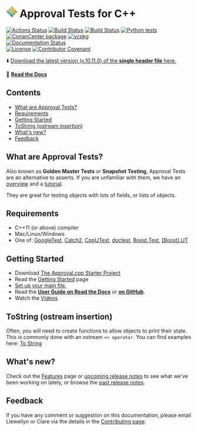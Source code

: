 <a id="top"></a>

# <img src="doc/images/icon.png" height="30px"> Approval Tests for C++

[![Actions Status](https://github.com/approvals/ApprovalTests.cpp/workflows/build/badge.svg?branch=master)](https://github.com/approvals/ApprovalTests.cpp/actions?query=branch%3Amaster+workflow%3Abuild)
[![Build Status](https://github.com/approvals/ApprovalTests.cpp/workflows/cygwin/badge.svg?branch=master)](https://github.com/approvals/ApprovalTests.cpp/actions?query=branch%3Amaster+workflow%3Acygwin)
[![Build Status](https://github.com/approvals/ApprovalTests.cpp/workflows/mingw/badge.svg?branch=master)](https://github.com/approvals/ApprovalTests.cpp/actions?query=branch%3Amaster+workflow%3Amingw)
[![Python tests](https://github.com/approvals/ApprovalTests.cpp/workflows/python-tests/badge.svg?branch=master)](https://github.com/approvals/ApprovalTests.cpp/actions?query=branch%3Amaster+workflow%3Apython-tests)  
[![ConanCenter package](https://repology.org/badge/version-for-repo/conancenter/approvaltests.cpp.svg)](https://conan.io/center/approvaltests.cpp)
[![vcpkg](https://repology.org/badge/version-for-repo/vcpkg/approval-tests-cpp.svg)](https://vcpkg.io/en/packages.html?query=approval-tests-cpp)  
[![Documentation Status](https://readthedocs.org/projects/approvaltestscpp/badge/?version=latest)](https://approvaltestscpp.readthedocs.io/en/latest/?badge=latest)  
[![License](https://img.shields.io/badge/License-Apache%202.0-blue.svg)](https://opensource.org/licenses/Apache-2.0)
[![Contributor Covenant](https://img.shields.io/badge/Contributor%20Covenant-v1.4%20adopted-ff69b4.svg)](/CODE_OF_CONDUCT.md#top)

:arrow_down: <a href="https://github.com/approvals/ApprovalTests.cpp/releases/download/v.10.11.0/ApprovalTests.v.10.11.0.hpp">
Download the latest version (v.10.11.0) of the **single header file** here.</a>

:book: [**Read the Docs**](https://approvaltestscpp.readthedocs.io/en/latest/)

<!-- toc -->
## Contents

  * [What are Approval Tests?](#what-are-approval-tests)
  * [Requirements](#requirements)
  * [Getting Started](#getting-started)
  * [ToString (ostream insertion)](#tostring-ostream-insertion)
  * [What's new?](#whats-new)
  * [Feedback](#feedback)<!-- endToc -->

## What are Approval Tests?

Also known as **Golden Master Tests** or **Snapshot Testing**, Approval Tests are an alternative to asserts. If you are unfamiliar with them, we have an [overview](/doc/Overview.md#top) and a [tutorial](/doc/Tutorial.md#top).

They are great for testing objects with lots of fields, or lists of objects.

## Requirements

* C++11 (or above) compiler
* Mac/Linux/Windows
* One of:  [GoogleTest](https://github.com/google/googletest), [Catch2](https://github.com/catchorg/Catch2), [CppUTest](http://cpputest.github.io/), [doctest](https://github.com/onqtam/doctest), [Boost.Test](https://www.boost.org/doc/libs/1_72_0/libs/test/doc/html/index.html), [\[Boost\].UT](https://github.com/boost-experimental/ut)

## Getting Started

* Download [The Approval.cpp Starter Project](https://github.com/approvals/ApprovalTests.Cpp.StarterProject)
* Read the [Getting Started](/doc/GettingStarted.md#top) page
* [Set up your main file.](/doc/GettingStarted.md#main-file)
* Read the [**User Guide on Read the Docs**](https://approvaltestscpp.readthedocs.io/en/latest/) or
[**on GitHub**](/doc/README.md#top).
* Watch the [Videos](/doc/Videos.md#top)

## ToString (ostream insertion)
Often, you will need to create functions to allow objects to print their state. This is commonly done with an ostream `<< operator`.
You can find examples here: [To String](/doc/ToString.md#top)

## What's new?

Check out the [Features](/doc/Features.md#top) page or [upcoming release notes](https://github.com/approvals/ApprovalTests.cpp/blob/master/build/relnotes_x.y.z.md) to see what we've been working on lately, or browse the [past release notes](https://github.com/approvals/ApprovalTests.cpp/releases).

## Feedback

If you have any comment or suggestion on this documentation, please email Llewellyn or Clare via the details in the [Contributing page](/doc/Contributing.md#top).
